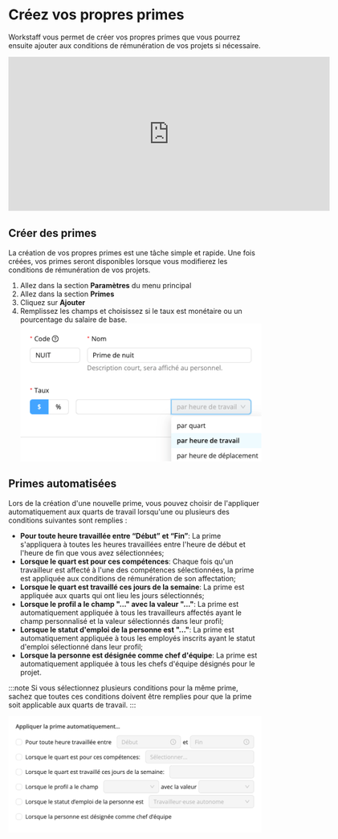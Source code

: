 # Créez vos propres primes

Workstaff vous permet de créer vos propres primes que vous pourrez ensuite ajouter aux conditions de rémunération de vos projets si nécessaire.

<iframe width="640" height="307" src="https://www.loom.com/embed/f94e6a266ac043e0b325d9bba2edf734" frameborder="0" webkitallowfullscreen mozallowfullscreen allowfullscreen></iframe>

## Créer des primes
La création de vos propres primes est une tâche simple et rapide. Une fois créées, vos primes seront disponibles lorsque vous modifierez les conditions de rémunération de vos projets.
1. Allez dans la section **Paramètres** du menu principal
2. Allez dans la section **Primes**
3. Cliquez sur **Ajouter**
4. Remplissez les champs et choisissez si le taux est monétaire ou un pourcentage du salaire de base.
![Premiums.png](Images/Premiums.png)

## Primes automatisées 
Lors de la création d'une nouvelle prime, vous pouvez choisir de l'appliquer automatiquement aux quarts de travail lorsqu'une ou plusieurs des conditions suivantes sont remplies :

- **Pour toute heure travaillée entre “Début” et “Fin”**: La prime s'appliquera à toutes les heures travaillées entre l'heure de début et l'heure de fin que vous avez sélectionnées;
- **Lorsque le quart est pour ces compétences**: Chaque fois qu'un travailleur est affecté à l'une des compétences sélectionnées, la prime est appliquée aux conditions de rémunération de son affectation;
- **Lorsque le quart est travaillé ces jours de la semaine**: La prime est appliquée aux quarts qui ont lieu les jours sélectionnés;
- **Lorsque le profil a le champ "..." avec la valeur "..."**: La prime est automatiquement appliquée à tous les travailleurs affectés ayant le champ personnalisé et la valeur sélectionnés dans leur profil;
- **Lorsque le statut d'emploi de la personne est "..."**: La prime est automatiquement appliquée à tous les employés inscrits ayant le statut d'emploi sélectionné dans leur profil;
- **Lorsque la personne est désignée comme chef d'équipe**: La prime est automatiquement appliquée à tous les chefs d'équipe désignés pour le projet.

:::note
  Si vous sélectionnez plusieurs conditions pour la même prime, sachez que toutes ces conditions doivent être remplies pour que la prime soit applicable aux quarts de travail.
:::

![Prime automatisée](Images/prime-auto.png)